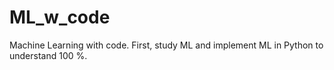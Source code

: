 # ML_w_code
Machine Learning with code. First, study ML and implement ML in Python to understand 100 %. 
